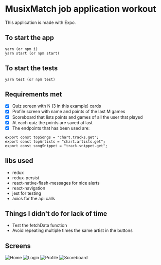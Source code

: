 # MusixMatch job application workout

This application is made with Expo.

## To start the app

```
yarn (or npm i)
yarn start (or npm start)
```

## To start the tests

```
yarn test (or npm test)
```

## Requirements met

- [x] Quiz screen with N (3 in this example) cards
- [x] Profile screen with name and points of the last M games
- [x] Scoreboard that lists points and games of all the user that played
- [x] At each quiz the points are saved at last
- [x] The endpoints that has been used are:

```
export const topSongs = "chart.tracks.get";
export const topArtists = "chart.artists.get";
export const songSnippet = "track.snippet.get";
```

## libs used

- redux
- redux-persist
- react-native-flash-messages for nice alerts
- react-navigation
- jest for testing
- axios for the api calls

## Things I didn't do for lack of time

- Test the fetchData function
- Avoid repeating multiple times the same artist in the buttons

## Screens

![Home](./repo/home.png)
![Login](./repo/login.png)
![Profile](./repo/profile.png)
![Scoreboard](./repo/scoreboard.png)
